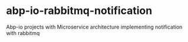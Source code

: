 # abp-io-rabbitmq-notification
Abp-io projects with Microservice architecture implementing notification with rabbitmq
